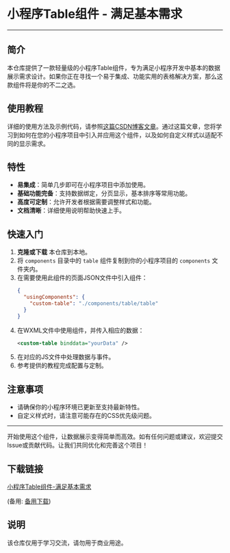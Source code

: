 # 小程序Table组件 - 满足基本需求

---

## 简介

本仓库提供了一款轻量级的小程序Table组件，专为满足小程序开发中基本的数据展示需求设计。如果你正在寻找一个易于集成、功能实用的表格解决方案，那么这款组件将是你的不二之选。

## 使用教程

详细的使用方法及示例代码，请参照[这篇CSDN博客文章](https://blog.csdn.net/weixin_67585820/article/details/123791822)。通过这篇文章，您将学习到如何在您的小程序项目中引入并应用这个组件，以及如何自定义样式以适配不同的显示需求。

## 特性

- **易集成**：简单几步即可在小程序项目中添加使用。
- **基础功能完备**：支持数据绑定，分页显示，基本排序等常用功能。
- **高度可定制**：允许开发者根据需要调整样式和功能。
- **文档清晰**：详细使用说明帮助快速上手。

## 快速入门

1. **克隆或下载** 本仓库到本地。
2. 将 `components` 目录中的 `table` 组件复制到你的小程序项目的 `components` 文件夹内。
3. 在需要使用此组件的页面JSON文件中引入组件：
   ```json
   {
     "usingComponents": {
       "custom-table": "./components/table/table"
     }
   }
   ```
4. 在WXML文件中使用组件，并传入相应的数据：
   ```xml
   <custom-table binddata="yourData" />
   ```
5. 在对应的JS文件中处理数据与事件。
6. 参考提供的教程完成配置与定制。

## 注意事项

- 请确保你的小程序环境已更新至支持最新特性。
- 自定义样式时，请注意可能存在的CSS优先级问题。

---

开始使用这个组件，让数据展示变得简单而高效。如有任何问题或建议，欢迎提交Issue或贡献代码。让我们共同优化和完善这个项目！

## 下载链接
[小程序Table组件-满足基本需求](https://pan.quark.cn/s/b53fc840f499) 

(备用: [备用下载](https://pan.baidu.com/s/1AXeK00jWqy5OoNs-K-4caQ?pwd=1234))

## 说明

该仓库仅用于学习交流，请勿用于商业用途。
